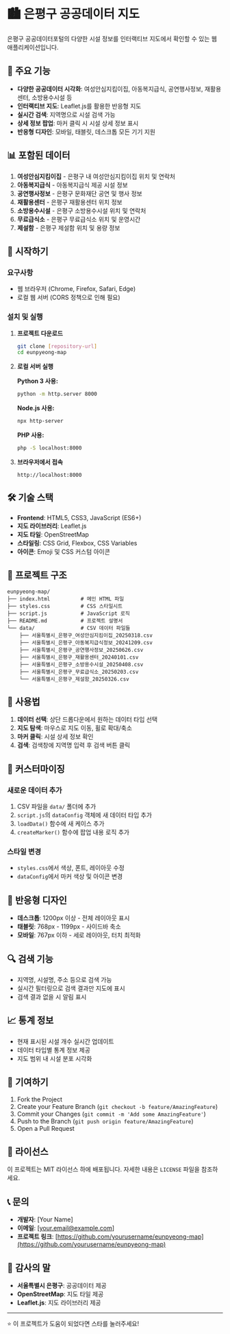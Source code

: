 # 🏙️ 은평구 공공데이터 지도

은평구 공공데이터포털의 다양한 시설 정보를 인터랙티브 지도에서 확인할 수 있는 웹 애플리케이션입니다.

## 🌟 주요 기능

- **다양한 공공데이터 시각화**: 여성안심지킴이집, 아동복지급식, 공연행사정보, 재활용센터, 소방용수시설 등
- **인터랙티브 지도**: Leaflet.js를 활용한 반응형 지도
- **실시간 검색**: 지역명으로 시설 검색 가능
- **상세 정보 팝업**: 마커 클릭 시 시설 상세 정보 표시
- **반응형 디자인**: 모바일, 태블릿, 데스크톱 모든 기기 지원

## 📊 포함된 데이터

1. **여성안심지킴이집** - 은평구 내 여성안심지킴이집 위치 및 연락처
2. **아동복지급식** - 아동복지급식 제공 시설 정보
3. **공연행사정보** - 은평구 문화재단 공연 및 행사 정보
4. **재활용센터** - 은평구 재활용센터 위치 정보
5. **소방용수시설** - 은평구 소방용수시설 위치 및 연락처
6. **무료급식소** - 은평구 무료급식소 위치 및 운영시간
7. **제설함** - 은평구 제설함 위치 및 용량 정보

## 🚀 시작하기

### 요구사항
- 웹 브라우저 (Chrome, Firefox, Safari, Edge)
- 로컬 웹 서버 (CORS 정책으로 인해 필요)

### 설치 및 실행

1. **프로젝트 다운로드**
   ```bash
   git clone [repository-url]
   cd eunpyeong-map
   ```

2. **로컬 서버 실행**
   
   **Python 3 사용:**
   ```bash
   python -m http.server 8000
   ```
   
   **Node.js 사용:**
   ```bash
   npx http-server
   ```
   
   **PHP 사용:**
   ```bash
   php -S localhost:8000
   ```

3. **브라우저에서 접속**
   ```
   http://localhost:8000
   ```

## 🛠️ 기술 스택

- **Frontend**: HTML5, CSS3, JavaScript (ES6+)
- **지도 라이브러리**: Leaflet.js
- **지도 타일**: OpenStreetMap
- **스타일링**: CSS Grid, Flexbox, CSS Variables
- **아이콘**: Emoji 및 CSS 커스텀 아이콘

## 📁 프로젝트 구조

```
eunpyeong-map/
├── index.html          # 메인 HTML 파일
├── styles.css          # CSS 스타일시트
├── script.js           # JavaScript 로직
├── README.md           # 프로젝트 설명서
└── data/               # CSV 데이터 파일들
    ├── 서울특별시_은평구_여성안심지킴이집_20250318.csv
    ├── 서울특별시_은평구_아동복지급식정보_20241209.csv
    ├── 서울특별시_은평구_공연행사정보_20250626.csv
    ├── 서울특별시_은평구_재활용센터_20240101.csv
    ├── 서울특별시_은평구_소방용수시설_20250408.csv
    ├── 서울특별시_은평구_무료급식소_20250203.csv
    └── 서울특별시_은평구_제설함_20250326.csv
```

## 🎨 사용법

1. **데이터 선택**: 상단 드롭다운에서 원하는 데이터 타입 선택
2. **지도 탐색**: 마우스로 지도 이동, 휠로 확대/축소
3. **마커 클릭**: 시설 상세 정보 확인
4. **검색**: 검색창에 지역명 입력 후 검색 버튼 클릭

## 🔧 커스터마이징

### 새로운 데이터 추가

1. CSV 파일을 `data/` 폴더에 추가
2. `script.js`의 `dataConfig` 객체에 새 데이터 타입 추가
3. `loadData()` 함수에 새 케이스 추가
4. `createMarker()` 함수에 팝업 내용 로직 추가

### 스타일 변경

- `styles.css`에서 색상, 폰트, 레이아웃 수정
- `dataConfig`에서 마커 색상 및 아이콘 변경

## 📱 반응형 디자인

- **데스크톱**: 1200px 이상 - 전체 레이아웃 표시
- **태블릿**: 768px - 1199px - 사이드바 축소
- **모바일**: 767px 이하 - 세로 레이아웃, 터치 최적화

## 🔍 검색 기능

- 지역명, 시설명, 주소 등으로 검색 가능
- 실시간 필터링으로 검색 결과만 지도에 표시
- 검색 결과 없을 시 알림 표시

## 📈 통계 정보

- 현재 표시된 시설 개수 실시간 업데이트
- 데이터 타입별 통계 정보 제공
- 지도 범위 내 시설 분포 시각화

## 🤝 기여하기

1. Fork the Project
2. Create your Feature Branch (`git checkout -b feature/AmazingFeature`)
3. Commit your Changes (`git commit -m 'Add some AmazingFeature'`)
4. Push to the Branch (`git push origin feature/AmazingFeature`)
5. Open a Pull Request

## 📄 라이선스

이 프로젝트는 MIT 라이선스 하에 배포됩니다. 자세한 내용은 `LICENSE` 파일을 참조하세요.

## 📞 문의

- **개발자**: [Your Name]
- **이메일**: [your.email@example.com]
- **프로젝트 링크**: [https://github.com/yourusername/eunpyeong-map](https://github.com/yourusername/eunpyeong-map)

## 🙏 감사의 말

- **서울특별시 은평구**: 공공데이터 제공
- **OpenStreetMap**: 지도 타일 제공
- **Leaflet.js**: 지도 라이브러리 제공

---

⭐ 이 프로젝트가 도움이 되었다면 스타를 눌러주세요! 
